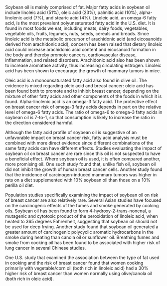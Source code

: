 

Soybean oil is mainly comprised of fat. Major fatty acids in soybean oil include linoleic acid (51%), oleic acid (23%), palmitic acid (10%), alpha-linolenic acid (7%), and stearic acid (4%). Linoleic acid, an omega-6 fatty acid, is the most prevalent polyunsaturated fatty acid in the U.S. diet. It is found in most foods we eat, including meats, dairy foods, vegetables, vegetable oils, fruits, legumes, nuts, seeds, cereals and breads. Since linoleic acid is the metabolic precursor of arachidonic acid (and eicosanoids derived from arachidonic acid), concern has been raised that dietary linoleic acid could increase arachidonic acid content and eicosanoid formation in the body and thereby promote cancers, cardiovascular disease, inflammation, and related disorders. Arachidonic acid also has been shown to increase aromatase activity, thus increasing circulating estrogen. Linoleic acid has been shown to encourage the growth of mammary tumors in mice.

Oleic acid is a monounsaturated fatty acid also found in olive oil. The evidence is mixed regarding oleic acid and breast cancer: oleic acid has been found both to promote and to inhibit breast cancer, depending on the mixture of other fatty acids and other components of the foods in which it is found. Alpha-linolenic acid is an omega-3 fatty acid. The protective effect on breast cancer risk of omega-3 fatty acids depends in part on the relative level of omega-6 fatty acids. The ratio of omega-6 to omega-3 fatty acids in soybean oil is 7-to-1, so that consumption is likely to increase the ratio in the direction considered harmful.

Although the fatty acid profile of soybean oil is suggestive of an unfavorable impact on breast cancer risk, fatty acid analysis must be combined with more direct evidence since different combinations of the same fatty acids can have different effects. Studies evaluating the impact of soybean oil on breast cancer are rare since this oil is not suspected to have a beneficial effect. Where soybean oil is used, it is often compared another, more promising oil. One such study found that, unlike fish oil, soybean oil did not inhibit the growth of human breast cancer cells. Another study found that the incidence of carcinogen-induced mammary tumors was higher in rats on a diet supplemented with 10% soybean oil than those on a 10% perilla oil diet.

Population studies specifically examining the impact of soybean oil on risk of breast cancer are also relatively rare. Several Asian studies have focused on the carcinogenic effects of the fumes and smoke generated by cooking oils. Soybean oil has been found to form 4-hydroxy-2-trans-nonenal, a mutagenic and cytotoxic product of the peroxidation of linoleic acid, when heated to 365 degrees Fahrenheit, suggesting that soybean oil should not be used for deep frying. Another study found that soybean oil generated a greater amount of carcinogenic polycyclic aromatic hydrocarbons in the smoke during heating than canola oil or sunflower oil. Breathing fumes and smoke from cooking oil has been found to be associated with higher risk of lung cancer in several Chinese studies.

One U.S. study that examined the association between the type of fat used in cooking and the risk of breast cancer found that women cooking primarily with vegetable/corn oil (both rich in linoleic acid) had a 30% higher risk of breast cancer than women normally using olive/canola oil (both rich in oleic acid).

